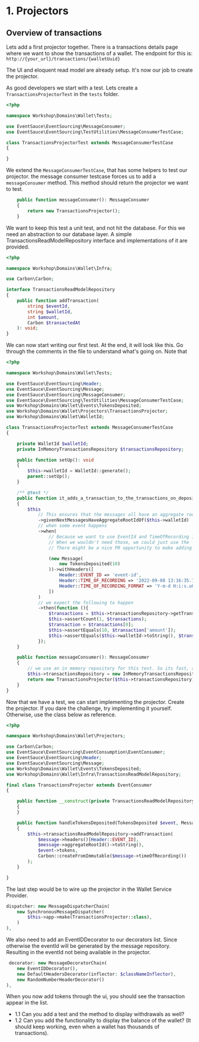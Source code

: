 # 1. Projectors

## Overview of transactions
Lets add a first projector together. 
There is a transactions details page where we want to show the transactions of a wallet. The endpoint for this is:
`http://{your_url}/transactions/{walletUuid}`

The UI and eloquent read model are already setup. It's now our job to create the projector.

As good developers we start with a test. Lets create a `TransactionsProjectorTest` in the `tests` folder.

```php
<?php

namespace Workshop\Domains\Wallet\Tests;

use EventSauce\EventSourcing\MessageConsumer;
use EventSauce\EventSourcing\TestUtilities\MessageConsumerTestCase;

class TransactionsProjectorTest extends MessageConsumerTestCase
{

}
```

We extend the `MessageConsumerTestCase`, that has some helpers to test our projector. 
the message consumer testcase forces us to add a `messageConsumer` method. This method should return the projector we want to test.

```php 
    public function messageConsumer(): MessageConsumer
    {
        return new TransactionsProjector();
    }
```

We want to keep this test a unit test, and not hit the database. For this we need an abstraction to our database layer.
A simple TransactionsReadModelRepository interface and implementations of it are provided.

```php
<?php

namespace Workshop\Domains\Wallet\Infra;

use Carbon\Carbon;

interface TransactionsReadModelRepository
{
    public function addTransaction(
        string $eventId,
        string $walletId,
        int $amount,
        Carbon $transactedAt
    ): void;
}
```

We can now start writing our first test. At the end, it will look like this. 
Go through the comments in the file to understand what's going on. Note that

```php
<?php

namespace Workshop\Domains\Wallet\Tests;

use EventSauce\EventSourcing\Header;
use EventSauce\EventSourcing\Message;
use EventSauce\EventSourcing\MessageConsumer;
use EventSauce\EventSourcing\TestUtilities\MessageConsumerTestCase;
use Workshop\Domains\Wallet\Events\TokensDeposited;
use Workshop\Domains\Wallet\Projectors\TransactionsProjector;
use Workshop\Domains\Wallet\WalletId;

class TransactionsProjectorTest extends MessageConsumerTestCase
{

    private WalletId $walletId;
    private InMemoryTransactionsRepository $transactionsRepository;

    public function setUp(): void
    {
        $this->walletId = WalletId::generate();
        parent::setUp();
    }

    /** @test */
    public function it_adds_a_transaction_to_the_transactions_on_deposit()
    {
        $this
            // This ensures that the messages all have an aggregate root id
            ->givenNextMessagesHaveAggregateRootIdOf($this->walletId)
            // when some event happens
            ->when(
                // Because we want to use EventId and TimeOfRecording in our projection, we need to add those headers to the m
                // When we wouldn't need those, we could just use the `TokensDeposited` event directly. 
                // There might be a nice PR opportunity to make adding headers in this test easier. 

                (new Message(
                    new TokensDeposited(10)
                ))->withHeaders([
                    Header::EVENT_ID => 'event-id',
                    Header::TIME_OF_RECORDING => '2022-09-08 13:16:35.790434+0000',
                    Header::TIME_OF_RECORDING_FORMAT => 'Y-m-d H:i:s.uO'
                ])
            )
            // we expect the following to happen
            ->then(function (){
                $transactions = $this->transactionsRepository->getTransactions();
                $this->assertCount(1, $transactions);
                $transaction = $transactions[0];
                $this->assertEquals(10, $transaction['amount']);
                $this->assertEquals($this->walletId->toString(), $transaction['walletId']);
            });
    }

    public function messageConsumer(): MessageConsumer
    {
        // we use an in memory repository for this test. So its fast, and isn't dependent on the database.
        $this->transactionsRepository = new InMemoryTransactionsRepository();
        return new TransactionsProjector($this->transactionsRepository);
    }
}
```

Now that we have a test, we can start implementing the projector.
Create the projector. If you dare the challenge, try implementing it yourself. Otherwise, use the class below as reference.


```php
<?php

namespace Workshop\Domains\Wallet\Projectors;

use Carbon\Carbon;
use EventSauce\EventSourcing\EventConsumption\EventConsumer;
use EventSauce\EventSourcing\Header;
use EventSauce\EventSourcing\Message;
use Workshop\Domains\Wallet\Events\TokensDeposited;
use Workshop\Domains\Wallet\Infra\TransactionsReadModelRepository;

final class TransactionsProjector extends EventConsumer
{

    public function __construct(private TransactionsReadModelRepository $transactionsReadModelRepository)
    {
    }

    public function handleTokensDeposited(TokensDeposited $event, Message $message): void
    {
        $this->transactionsReadModelRepository->addTransaction(
            $message->headers()[Header::EVENT_ID],
            $message->aggregateRootId()->toString(),
            $event->tokens,
            Carbon::createFromImmutable($message->timeOfRecording())
        );
    }

}
```

The last step would be to wire up the projector in the Wallet Service Provider.

```php
dispatcher: new MessageDispatcherChain(
    new SynchronousMessageDispatcher(
        $this->app->make(TransactionsProjector::class),
    )
),
```

We also need to add an EventIDDecorator to our decorators list. Since otherwise the eventId will be generated by the message repository. 
Resulting in the eventId not being available in the projector. 

```php
 decorator: new MessageDecoratorChain(
    new EventIDDecorator(),
    new DefaultHeadersDecorator(inflector: $classNameInflector),
    new RandomNumberHeaderDecorator()
),
```

When you now add tokens through the ui, you should see the transaction appear in the list.

- 1.1 Can you add a test and the method to display withdrawals as well?
- 1.2 Can you add the functionality to display the balance of the wallet? (It should keep working, even when a wallet has thousands of transactions). 
